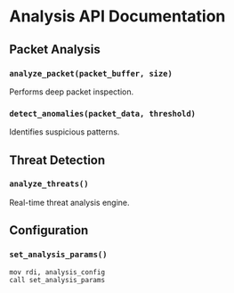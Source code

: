 # Analysis API Documentation

## Packet Analysis

### `analyze_packet(packet_buffer, size)`
Performs deep packet inspection.

### `detect_anomalies(packet_data, threshold)`
Identifies suspicious patterns.

## Threat Detection

### `analyze_threats()`
Real-time threat analysis engine.

## Configuration

### `set_analysis_params()`
```assembly
mov rdi, analysis_config
call set_analysis_params
```